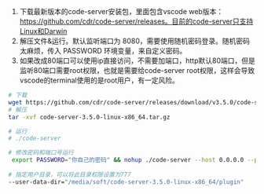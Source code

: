 1. 下载最新版本的code-server安装包，里面包含vscode web版本：https://github.com/cdr/code-server/releases。目前的code-server只支持Linux和Darwin
2. 解压文件&运行。默认监听端口为 8080，需要使用随机密码登录。随机密码太麻烦，传入 PASSWORD 环境变量，来自定义密码。
3. 如果改成80端口可以使用ip直接访问，不需要加端口，http默认80端口，但是监听80端口需要root权限，也就是需要给code-server root权限，这样会导致vscode的terminal使用的是root用户，有一定风险。

```bash
# 下载
wget https://github.com/cdr/code-server/releases/download/v3.5.0/code-server-3.5.0-linux-x86_64.tar.gz
# 解压
tar -xvf code-server-3.5.0-linux-x86_64.tar.gz

# 运行
# ./code-server

# 修改密码和端口号运行
 export PASSWORD="你自己的密码" && nohup ./code-server --host 0.0.0.0 --port 2020 &
 
# 指定用户目录，可以将此目录权限设置为777
--user-data-dir="/media/soft/code-server-3.5.0-linux-x86_64/plugin"
```

